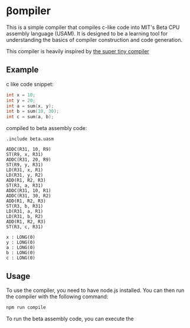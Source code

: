 # βompiler

This is a simple compiler that compiles c-like code into MIT's Beta CPU assembly language (USAM). It is designed to be a learning tool for understanding the basics of compiler construction and code generation.

This compiler is heavily inspired by [the super tiny compiler](https://github.com/jamiebuilds/the-super-tiny-compiler/)

## Example

c like code snippet:

```c
int x = 10;
int y = 20;
int a = sum(x, y);
int b = sum(10, 30);
int c = sum(a, b);
```

compiled to beta assembly code:

```usam
.include beta.uasm

ADDC(R31, 10, R9)
ST(R9, x, R31)
ADDC(R31, 20, R9)
ST(R9, y, R31)
LD(R31, x, R1)
LD(R31, y, R2)
ADD(R1, R2, R3)
ST(R3, a, R31)
ADDC(R31, 10, R1)
ADDC(R31, 30, R2)
ADD(R1, R2, R3)
ST(R3, b, R31)
LD(R31, a, R1)
LD(R31, b, R2)
ADD(R1, R2, R3)
ST(R3, c, R31)

x : LONG(0)
y : LONG(0)
a : LONG(0)
b : LONG(0)
c : LONG(0)
```

## Usage

To use the compiler, you need to have node.js installed. You can then run the compiler with the following command:

```bash
npm run compile
```

To run the beta assembly code, you can execute the
